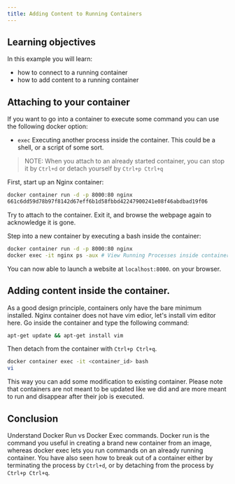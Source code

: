 ```yaml
---
title: Adding Content to Running Containers
---
```

## Learning objectives
In this example you will learn:
- how to connect to a running container
- how to add content to a running container

## Attaching to your container

If you want to go into a container to execute some command you can use the following docker option:
- ``exec`` Executing another process inside the container. This could be a shell, or a script of some sort.

> NOTE:
> When you attach to an already started container, you can stop it by `Ctrl+d` or detach yourself by `Ctrl+p Ctrl+q`

First, start up an Nginx container:

```bash
docker container run -d -p 8000:80 nginx
661c6dd59d78b97f8142d67eff6b1d58fbbd42247900241e08f46abdbad19f06
```

Try to attach to the container. Exit it, and browse the webpage again to acknowledge it is gone.

Step into a new container by executing a bash inside the container:

```bash
docker container run -d -p 8000:80 nginx
docker exec -it nginx ps -aux # View Running Processes inside container
```
You can now able to launch a website at `localhost:8000`. on your browser.

## Adding content inside the container.

As a good design principle, containers only have the bare minimum installed. Nginx container does not have vim edior, let's install vim editor here. Go inside the container and type the following command:

```bash
apt-get update && apt-get install vim
```
Then detach from the container with `Ctrl+p Ctrl+q`.  

```bash
docker container exec -it <container_id> bash
vi
```
This way you can add some modification to existing container. Please note that containers are not meant to be updated like we did and are more meant to run and disappear after their job is executed.

## Conclusion
Understand Docker Run vs Docker Exec commands. Docker run is the command you useful in creating a brand new container from an image, whereas docker exec lets you run commands on an already running container. You have also seen how to break out of a container either by terminating the process by `Ctrl+d`, or by detaching from the process by `Ctrl+p Ctrl+q`.
